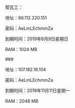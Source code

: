 帮瓦工：

地址：66.112.220.151

密码：AeLmLEchmmZa

到期时间：2019年6月9日星期日

RAM：1024 MB



\#\#\#

地址：107.182.16.104

密码：AeLmLEchmmZa

到期时间：2019年11月11日星期一

RAM：2048 MB

